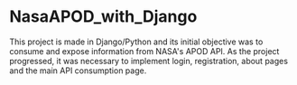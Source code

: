 # NasaAPOD_with_Django
This project is made in Django/Python and its initial objective was to consume and expose information from NASA's APOD API. As the project progressed, it was necessary to implement login, registration, about pages and the main API consumption page.
